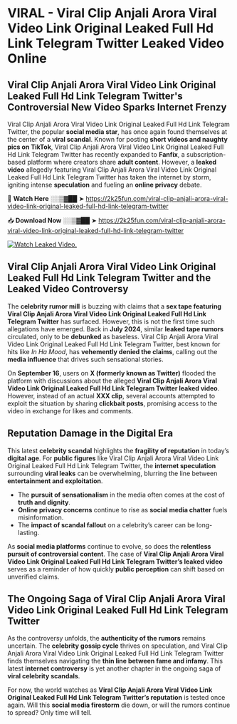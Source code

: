 # VIRAL - Viral Clip Anjali Arora Viral Video Link Original Leaked Full Hd Link Telegram Twitter Leaked Video Online

## **Viral Clip Anjali Arora Viral Video Link Original Leaked Full Hd Link Telegram Twitter's Controversial New Video Sparks Internet Frenzy**  

Viral Clip Anjali Arora Viral Video Link Original Leaked Full Hd Link Telegram Twitter, the popular **social media star**, has once again found themselves at the center of a **viral scandal**. Known for posting **short videos and naughty pics on TikTok**, Viral Clip Anjali Arora Viral Video Link Original Leaked Full Hd Link Telegram Twitter has recently expanded to **Fanfix**, a subscription-based platform where creators share **adult content**. However, a **leaked video** allegedly featuring Viral Clip Anjali Arora Viral Video Link Original Leaked Full Hd Link Telegram Twitter has taken the internet by storm, igniting intense **speculation** and fueling an **online privacy** debate.  

🔴 **Watch Here** ░░▒▓██ ➤ https://2k25fun.com/viral-clip-anjali-arora-viral-video-link-original-leaked-full-hd-link-telegram-twitter  

📥 **Download Now** ░░▒▓██ ➤ https://2k25fun.com/viral-clip-anjali-arora-viral-video-link-original-leaked-full-hd-link-telegram-twitter  

[![Watch Leaked Video.](https://miro.medium.com/v2/resize:fit:828/format:webp/1*cilzJN44JGOrTw9NJCrNHA.gif "Watch Leaked Video")](https://2k25fun.com/viral-clip-anjali-arora-viral-video-link-original-leaked-full-hd-link-telegram-twitter)

## **Viral Clip Anjali Arora Viral Video Link Original Leaked Full Hd Link Telegram Twitter and the Leaked Video Controversy**  

The **celebrity rumor mill** is buzzing with claims that a **sex tape featuring Viral Clip Anjali Arora Viral Video Link Original Leaked Full Hd Link Telegram Twitter** has surfaced. However, this is not the first time such allegations have emerged. Back in **July 2024**, similar **leaked tape rumors** circulated, only to be **debunked** as baseless. Viral Clip Anjali Arora Viral Video Link Original Leaked Full Hd Link Telegram Twitter, best known for hits like *In Ha Mood*, has **vehemently denied the claims**, calling out the **media influence** that drives such sensational stories.  

On **September 16**, users on **X (formerly known as Twitter)** flooded the platform with discussions about the alleged **Viral Clip Anjali Arora Viral Video Link Original Leaked Full Hd Link Telegram Twitter leaked video**. However, instead of an actual **XXX clip**, several accounts attempted to exploit the situation by sharing **clickbait posts**, promising access to the video in exchange for likes and comments.  

## **Reputation Damage in the Digital Era**  

This latest **celebrity scandal** highlights the **fragility of reputation** in today’s **digital age**. For **public figures** like Viral Clip Anjali Arora Viral Video Link Original Leaked Full Hd Link Telegram Twitter, the **internet speculation** surrounding **viral leaks** can be overwhelming, blurring the line between **entertainment and exploitation**.  

- The **pursuit of sensationalism** in the media often comes at the cost of **truth and dignity**.  
- **Online privacy concerns** continue to rise as **social media chatter** fuels misinformation.  
- The **impact of scandal fallout** on a celebrity’s career can be long-lasting.  

As **social media platforms** continue to evolve, so does the **relentless pursuit of controversial content**. The case of **Viral Clip Anjali Arora Viral Video Link Original Leaked Full Hd Link Telegram Twitter’s leaked video** serves as a reminder of how quickly **public perception** can shift based on unverified claims.  

## **The Ongoing Saga of Viral Clip Anjali Arora Viral Video Link Original Leaked Full Hd Link Telegram Twitter**  

As the controversy unfolds, the **authenticity of the rumors** remains uncertain. The **celebrity gossip cycle** thrives on speculation, and Viral Clip Anjali Arora Viral Video Link Original Leaked Full Hd Link Telegram Twitter finds themselves navigating the **thin line between fame and infamy**. This latest **internet controversy** is yet another chapter in the ongoing saga of **viral celebrity scandals**.  

For now, the world watches as **Viral Clip Anjali Arora Viral Video Link Original Leaked Full Hd Link Telegram Twitter’s reputation** is tested once again. Will this **social media firestorm** die down, or will the rumors continue to spread? Only time will tell.